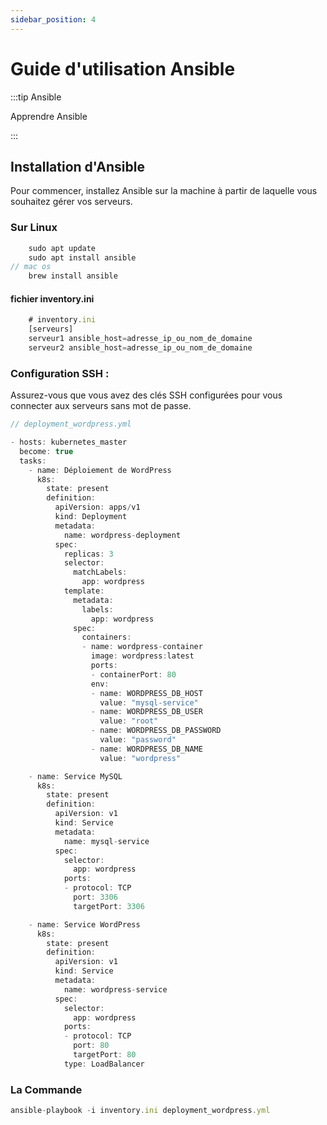 ```yaml
---
sidebar_position: 4
---
```


# Guide d'utilisation Ansible

:::tip Ansible

Apprendre Ansible

:::

## Installation d'Ansible

Pour commencer, installez Ansible sur la machine à partir de laquelle vous souhaitez gérer vos serveurs.

### Sur Linux

```js
    sudo apt update
    sudo apt install ansible
// mac os
    brew install ansible
```
#### fichier inventory.ini 
```js
    # inventory.ini
    [serveurs]
    serveur1 ansible_host=adresse_ip_ou_nom_de_domaine
    serveur2 ansible_host=adresse_ip_ou_nom_de_domaine
```
### Configuration SSH :
Assurez-vous que vous avez des clés SSH configurées pour vous connecter aux serveurs sans mot de passe.

```js
// deployment_wordpress.yml

- hosts: kubernetes_master
  become: true
  tasks:
    - name: Déploiement de WordPress
      k8s:
        state: present
        definition:
          apiVersion: apps/v1
          kind: Deployment
          metadata:
            name: wordpress-deployment
          spec:
            replicas: 3
            selector:
              matchLabels:
                app: wordpress
            template:
              metadata:
                labels:
                  app: wordpress
              spec:
                containers:
                - name: wordpress-container
                  image: wordpress:latest
                  ports:
                  - containerPort: 80
                  env:
                  - name: WORDPRESS_DB_HOST
                    value: "mysql-service"
                  - name: WORDPRESS_DB_USER
                    value: "root"
                  - name: WORDPRESS_DB_PASSWORD
                    value: "password"
                  - name: WORDPRESS_DB_NAME
                    value: "wordpress"

    - name: Service MySQL
      k8s:
        state: present
        definition:
          apiVersion: v1
          kind: Service
          metadata:
            name: mysql-service
          spec:
            selector:
              app: wordpress
            ports:
            - protocol: TCP
              port: 3306
              targetPort: 3306

    - name: Service WordPress
      k8s:
        state: present
        definition:
          apiVersion: v1
          kind: Service
          metadata:
            name: wordpress-service
          spec:
            selector:
              app: wordpress
            ports:
            - protocol: TCP
              port: 80
              targetPort: 80
            type: LoadBalancer
```

### La Commande
```js
ansible-playbook -i inventory.ini deployment_wordpress.yml
```







